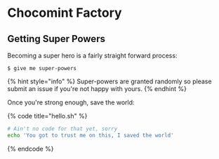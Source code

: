 # Chocomint Factory

## Getting Super Powers

Becoming a super hero is a fairly straight forward process:

```
$ give me super-powers
```

{% hint style="info" %}
Super-powers are granted randomly so please submit an issue if you're not happy with yours.
{% endhint %}

Once you're strong enough, save the world:

{% code title="hello.sh" %}

```bash
# Ain't no code for that yet, sorry
echo 'You got to trust me on this, I saved the world'
```

{% endcode %}
